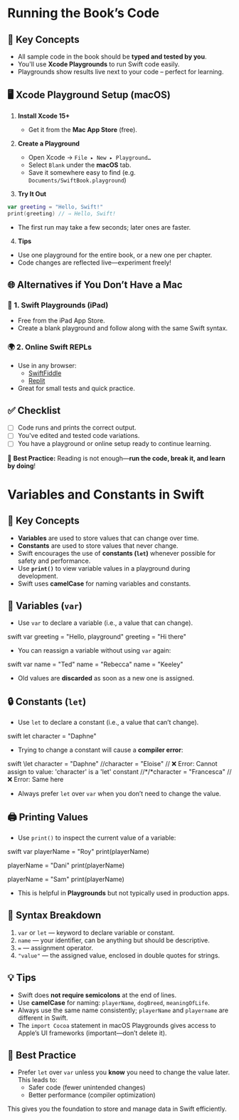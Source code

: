 # Running the Book’s Code

## 🧠 Key Concepts
- All sample code in the book should be **typed and tested by you**.
- You'll use **Xcode Playgrounds** to run Swift code easily.
- Playgrounds show results live next to your code – perfect for learning.

## 🖥️ Xcode Playground Setup (macOS)
1. **Install Xcode 15+**
   - Get it from the **Mac App Store** (free).

2. **Create a Playground**
   - Open Xcode → `File ▸ New ▸ Playground…`
   - Select `Blank` under the **macOS** tab.
   - Save it somewhere easy to find (e.g. `Documents/SwiftBook.playground`)

3. **Try It Out**
```swift
var greeting = "Hello, Swift!"
print(greeting) // ⇒ Hello, Swift!
```
- The first run may take a few seconds; later ones are faster.

4. **Tips**
- Use one playground for the entire book, or a new one per chapter.
- Code changes are reflected live—experiment freely!

## 🌐 Alternatives if You Don’t Have a Mac

### 🛜 1. Swift Playgrounds (iPad)
- Free from the iPad App Store.
- Create a blank playground and follow along with the same Swift syntax.

### 🌍 2. Online Swift REPLs
- Use in any browser:
  - [SwiftFiddle](https://swiftfiddle.com)
  - [Replit](https://replit.com)
- Great for small tests and quick practice.

## ✅ Checklist
- [ ] Code runs and prints the correct output.
- [ ] You've edited and tested code variations.
- [ ] You have a playground or online setup ready to continue learning.

🧠 **Best Practice:** Reading is not enough—**run the code, break it, and learn by doing**!

# Variables and Constants in Swift

## 🧠 Key Concepts
- **Variables** are used to store values that can change over time.
- **Constants** are used to store values that never change.
- Swift encourages the use of **constants (`let`)** whenever possible for safety and performance.
- Use **`print()`** to view variable values in a playground during development.
- Swift uses **camelCase** for naming variables and constants.

## 🧪 Variables (`var`)
- Use `var` to declare a variable (i.e., a value that can change).

swift
var greeting = "Hello, playground"
greeting = "Hi there"

- You can reassign a variable without using `var` again:

swift
var name = "Ted"
name = "Rebecca"
name = "Keeley"

- Old values are **discarded** as soon as a new one is assigned.

## 🔒 Constants (`let`)
- Use `let` to declare a constant (i.e., a value that can’t change).

swift
let character = "Daphne"

- Trying to change a constant will cause a **compiler error**:

swift
\let character = "Daphne"
//character = "Eloise"   // ❌ Error: Cannot assign to value: 'character' is a 'let' constant
//*/\*character = "Francesca" // ❌ Error: Same here

- Always prefer `let` over `var` when you don’t need to change the value.

## 🖨 Printing Values
- Use `print()` to inspect the current value of a variable:

swift
var playerName = "Roy"
print(playerName)

playerName = "Dani"
print(playerName)

playerName = "Sam"
print(playerName)

- This is helpful in **Playgrounds** but not typically used in production apps.

## 🧱 Syntax Breakdown
1. `var` or `let` — keyword to declare variable or constant.
2. `name` — your identifier, can be anything but should be descriptive.
3. `=` — assignment operator.
4. `"value"` — the assigned value, enclosed in double quotes for strings.

## 💡 Tips
- Swift does **not require semicolons** at the end of lines.
- Use **camelCase** for naming: `playerName`, `dogBreed`, `meaningOfLife`.
- Always use the same name consistently; `playerName` and `playername` are different in Swift.
- The `import Cocoa` statement in macOS Playgrounds gives access to Apple’s UI frameworks (important—don’t delete it).

## 🧼 Best Practice
- Prefer `let` over `var` unless you **know** you need to change the value later. This leads to:
  - Safer code (fewer unintended changes)
  - Better performance (compiler optimization)

This gives you the foundation to store and manage data in Swift efficiently.

